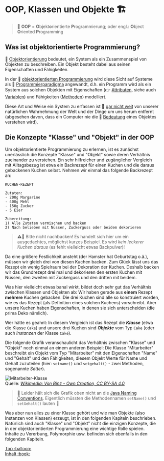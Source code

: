 # OOP, Klassen und Objekte :building_construction:

> :speech_balloon: **OOP** = **O**bjekt**o**rientierte **P**rogrammierung; oder engl.: **O**bject **O**riented **P**rogramming


## Was ist objektorientierte Programmierung?

:link: [Objektorientierung](https://de.wikipedia.org/wiki/Objektorientierung) bedeutet, ein System als ein Zusammenspiel von Objekten zu beschreiben. Ein Objekt besteht dabei aus seinen Eigenschaften und Fähigkeiten.

In der :link: [objektorientierten Programmierung](https://de.wikipedia.org/wiki/Objektorientierte_Programmierung) wird diese Sicht auf Systeme als :link: [Programmierparadigma](https://de.wikipedia.org/wiki/Programmierparadigma) angewandt, d.h. ein Programm wird als ein System aus solchen Objekten mit Eigenschaften (:point_right: [Attributen](../Glossar.md#attribut), siehe auch [Variablen](Variablen.md)) und Fähigkeiten ([Methoden](Methoden.md)) modelliert.

Diese Art und Weise ein System zu erfassen ist :link: [gar nicht weit](https://de.wikibooks.org/wiki/Java_Standard:_Objektorientierung_Sinn_und_Zweck) von unserer natürlichen Wahrnehmung der Welt und der Dinge um uns herum entfernt (abgesehen davon, dass ein Computer nie die :link: [Bedeutung](https://de.wikipedia.org/wiki/Sinn_(Philosophie)) eines Objektes verstehen wird).


## Die Konzepte "Klasse" und "Objekt" in der OOP

Um objektorientierte Programmierung zu erlernen, ist es zunächst unerlässlich die Konzepte "Klasse" und "Objekt" sowie deren Verhältnis zueinander zu verstehen. Ein sehr hilfreicher und zugänglicher Vergleich mit Alltagsbezug ist etwa ein Backrezept für einen Kuchen und die daraus gebackenen Kuchen selbst. Nehmen wir einmal das folgende Backrezept an:

```
KUCHEN-REZEPT

Zutaten:
- 200g Margarine
- 400g Mehl
- 150g Zucker
- 5 Eier

Zubereitung:
1) Alle Zutaten vermischen und backen
2) Nach belieben mit Nüssen, Zuckerguss oder beidem dekorieren
```

> :warning:🎂 Bitte nicht nachbacken! Es handelt sich hier um ein ausgedachtes, möglichst kurzes Beispiel. Es wird _kein leckerer Kuchen daraus_ (es fehlt vielleicht etwas Backpulver)!

Da eine größere Festlichkeit ansteht (der Hamster hat Geburtstag o.ä.), müssen wir gleich drei von diesen Kuchen backen. Zum Glück lässt uns das Rezept ein wenig Spielraum bei der Dekoration der Kuchen. Deshalb backen wir das Grundrezept drei mal und dekorieren den ersten Kuchen mit Nüssen, den zweiten mit Zuckerguss und den dritten mit beidem.

Was hier vielleicht etwas banal wirkt, bildet doch sehr gut das Verhältnis zwischen Klassen und Objekten ab: Wir haben gerade aus **einem** Rezept **mehrere** Kuchen gebacken. Die drei Kuchen sind alle so konstruiert worden, wie es das Rezept (als Definition eines solchen Kuchens) vorschreibt. Aber unsere Kuchen haben Eigenschaften, in denen sie sich unterscheiden (die prima Deko nämlich).

Wer hätte es geahnt: In diesem Vergleich ist das Rezept die **_Klasse_** (etwa die Klasse `Cake`) und unsere drei Kuchen sind **_Objekte_** vom Typ `Cake` (oder auch _Instanzen_ der Klasse `Cake`).

Die folgende Grafik veranschaulicht das Verhältnis zwischen "Klasse" und "Objekt" noch einmal an einem anderen Beispiel: Die Klasse "Mitarbeiter" beschreibt ein Objekt vom Typ "Mitarbeiter" mit den Eigenschaften "Name" und "Gehalt" und den Fähigkeiten, diesem Objekt Werte für Name und Gehalt zuzuteilen (hier: `setname()` und `setgehalt()` - zwei Methoden, sogenannte _Setter_).

![Mitarbeiter-Klasse](../assets/images/Employee-Class.png)  
Quelle: [_Wikimedia: Von Binz - Own Creation, CC BY-SA 4.0_](https://commons.wikimedia.org/w/index.php?curid=62707688)

> :speech_balloon: Leider hält sich die Grafik oben nicht an die [Java Naming Conventions](Naming-Conventions.md). Eigentlich müssten die Methodennamen `setName()` und `setGehalt()` lauten 🤦

Was aber nun alles zu einer Klasse gehört und wie man Objekte (also Instanzen von Klassen) erzeugt, ist in den folgenden Kapiteln beschrieben. Natürlich sind auch "Klasse" und "Objekt" nicht die einzigen Konzepte, die in der objektorientierten Programmierung eine wichtige Rolle spielen. Inhalte zu Vererbung, Polymorphie usw. befinden sich ebenfalls in den folgenden Kapiteln.



<!-- Dieses HTML-Snippet sollte am Ende jeder Seite stehen! -->
<div class="top-link">
    <a href="#" title="Zum Anfang scrollen!">Top :balloon:</a>
    <br/>
    <a href="https://dh-cologne.github.io/java-wegweiser#inhalt-book" title="Zurück zur Übersicht!">Inhalt :book:</a>
</div>